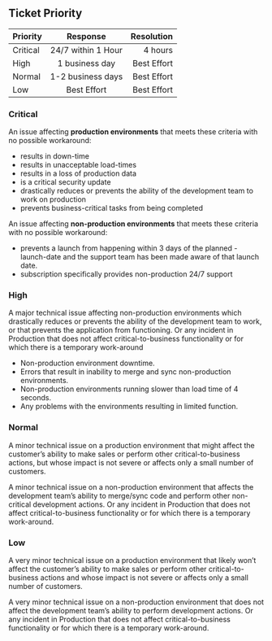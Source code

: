 ## Ticket Priority

| Priority   |      Response      |  Resolution |
|----------|:-------------:|------:|
| Critical |  24/7 within 1 Hour | 4 hours |
| High |    1 business day   |   Best Effort |
| Normal | 1-2 business days |    Best Effort |
| Low | Best Effort |    Best Effort |

### Critical

An issue affecting **production environments** that meets these criteria with no possible workaround:

- results in down-time
- results in unacceptable load-times
- results in a loss of production data
- is a critical security update
- drastically reduces or prevents the ability of the development team to work on production
- prevents business-critical tasks from being completed

An issue affecting **non-production environments** that meets these criteria with no possible workaround:

- prevents a launch from happening within 3 days of the planned - launch-date and the support team has been made aware of that launch date.
- subscription specifically provides non-production 24/7 support

### High

A major technical issue affecting non-production environments which drastically reduces or prevents the ability of the development team to work, or that prevents the application from functioning.  Or any incident in Production that does not affect critical-to-business functionality or for which there is a temporary work-around

- Non-production environment downtime.
- Errors that result in inability to merge and sync non-production environments.
- Non-production environments running slower than load time of 4 seconds.
- Any problems with the environments resulting in limited function.

### Normal

A minor technical issue on a production environment that might affect the customer’s ability to make sales or perform other critical-to-business actions, but whose impact is not severe or affects only a small number of customers.  

A minor technical issue on a non-production environment that affects the development team’s ability to merge/sync code and perform other non-critical development actions.  Or any incident in Production that does not affect critical-to-business functionality or for which there is a temporary work-around.

### Low

A very minor technical issue on a production environment that likely won’t affect the customer’s ability to make sales or perform other critical-to-business actions and whose impact is not severe or affects only a small number of customers.  

A very minor technical issue on a non-production environment that does not affect the development team’s ability to perform development actions.  Or any incident in Production that does not affect critical-to-business functionality or for which there is a temporary work-around.
